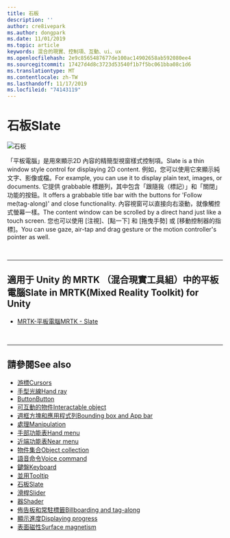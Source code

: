 ```yaml
---
title: 石板
description: ''
author: cre8ivepark
ms.author: dongpark
ms.date: 11/01/2019
ms.topic: article
keywords: 混合的現實、控制項、互動、ui、ux
ms.openlocfilehash: 2e9c8565487677de100ac14902658ab592080ee4
ms.sourcegitcommit: 17427d4d8c3723d53540f1b7f5bc061bba08c1d6
ms.translationtype: MT
ms.contentlocale: zh-TW
ms.lasthandoff: 11/17/2019
ms.locfileid: "74143119"
---
```

# <a name="slate"></a><span data-ttu-id="69e52-103">石板</span><span class="sxs-lookup"><span data-stu-id="69e52-103">Slate</span></span>

![石板](images/UX/UX_Hero_Slate.jpg)

<span data-ttu-id="69e52-105">「平板電腦」是用來顯示2D 內容的精簡型視窗樣式控制項。</span><span class="sxs-lookup"><span data-stu-id="69e52-105">Slate is a thin window style control for displaying 2D content.</span></span> <span data-ttu-id="69e52-106">例如，您可以使用它來顯示純文字、影像或檔。</span><span class="sxs-lookup"><span data-stu-id="69e52-106">For example, you can use it to display plain text, images, or documents.</span></span> <span data-ttu-id="69e52-107">它提供 grabbable 標題列，其中包含「跟隨我（標記）」和「關閉」功能的按鈕。</span><span class="sxs-lookup"><span data-stu-id="69e52-107">It offers a grabbable title bar with the buttons for 'Follow me(tag-along)' and close functionality.</span></span> <span data-ttu-id="69e52-108">內容視窗可以直接向右滾動，就像觸控式螢幕一樣。</span><span class="sxs-lookup"><span data-stu-id="69e52-108">The content window can be scrolled by a direct hand just like a touch screen.</span></span> <span data-ttu-id="69e52-109">您也可以使用 [注視]、[點一下] 和 [拖曳手勢] 或 [移動控制器的指標]。</span><span class="sxs-lookup"><span data-stu-id="69e52-109">You can use gaze, air-tap and drag gesture or the motion controller's pointer as well.</span></span>

<br>

---

## <a name="slate-in-mrtkmixed-reality-toolkit-for-unity"></a><span data-ttu-id="69e52-110">適用于 Unity 的 MRTK （混合現實工具組）中的平板電腦</span><span class="sxs-lookup"><span data-stu-id="69e52-110">Slate in MRTK(Mixed Reality Toolkit) for Unity</span></span>

* [<span data-ttu-id="69e52-111">MRTK-平板電腦</span><span class="sxs-lookup"><span data-stu-id="69e52-111">MRTK - Slate</span></span>](https://microsoft.github.io/MixedRealityToolkit-Unity/Documentation/README_Slate.html)

<br>

---

## <a name="see-also"></a><span data-ttu-id="69e52-112">請參閱</span><span class="sxs-lookup"><span data-stu-id="69e52-112">See also</span></span>

* [<span data-ttu-id="69e52-113">游標</span><span class="sxs-lookup"><span data-stu-id="69e52-113">Cursors</span></span>](cursors.md)
* [<span data-ttu-id="69e52-114">手型光線</span><span class="sxs-lookup"><span data-stu-id="69e52-114">Hand ray</span></span>](point-and-commit.md)
* [<span data-ttu-id="69e52-115">Button</span><span class="sxs-lookup"><span data-stu-id="69e52-115">Button</span></span>](button.md)
* [<span data-ttu-id="69e52-116">可互動的物件</span><span class="sxs-lookup"><span data-stu-id="69e52-116">Interactable object</span></span>](interactable-object.md)
* [<span data-ttu-id="69e52-117">週框方塊和應用程式列</span><span class="sxs-lookup"><span data-stu-id="69e52-117">Bounding box and App bar</span></span>](app-bar-and-bounding-box.md)
* [<span data-ttu-id="69e52-118">處理</span><span class="sxs-lookup"><span data-stu-id="69e52-118">Manipulation</span></span>](direct-manipulation.md)
* [<span data-ttu-id="69e52-119">手部功能表</span><span class="sxs-lookup"><span data-stu-id="69e52-119">Hand menu</span></span>](hand-menu.md)
* [<span data-ttu-id="69e52-120">近端功能表</span><span class="sxs-lookup"><span data-stu-id="69e52-120">Near menu</span></span>](near-menu.md)
* [<span data-ttu-id="69e52-121">物件集合</span><span class="sxs-lookup"><span data-stu-id="69e52-121">Object collection</span></span>](object-collection.md)
* [<span data-ttu-id="69e52-122">語音命令</span><span class="sxs-lookup"><span data-stu-id="69e52-122">Voice command</span></span>](voice-input.md)
* [<span data-ttu-id="69e52-123">鍵盤</span><span class="sxs-lookup"><span data-stu-id="69e52-123">Keyboard</span></span>](keyboard.md)
* [<span data-ttu-id="69e52-124">並用</span><span class="sxs-lookup"><span data-stu-id="69e52-124">Tooltip</span></span>](tooltip.md)
* [<span data-ttu-id="69e52-125">石板</span><span class="sxs-lookup"><span data-stu-id="69e52-125">Slate</span></span>](slate.md)
* [<span data-ttu-id="69e52-126">滑桿</span><span class="sxs-lookup"><span data-stu-id="69e52-126">Slider</span></span>](slider.md)
* [<span data-ttu-id="69e52-127">器</span><span class="sxs-lookup"><span data-stu-id="69e52-127">Shader</span></span>](shader.md)
* [<span data-ttu-id="69e52-128">佈告板和常駐標籤</span><span class="sxs-lookup"><span data-stu-id="69e52-128">Billboarding and tag-along</span></span>](billboarding-and-tag-along.md)
* [<span data-ttu-id="69e52-129">顯示進度</span><span class="sxs-lookup"><span data-stu-id="69e52-129">Displaying progress</span></span>](progress.md)
* [<span data-ttu-id="69e52-130">表面磁性</span><span class="sxs-lookup"><span data-stu-id="69e52-130">Surface magnetism</span></span>](surface-magnetism.md)
